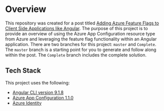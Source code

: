 # Overview
This repository was created for a post titled [Adding Azure Feature Flags to Client Side Applications like Angular](https://jasong.us/2O0SK6B). The purpose of this project is to provide an overview of using the Azure App Configuration resource type from Azure and leveraging the feature flag functionality within an Angular application. There are two branches for this project: `master` and `Complete`. The `master` branch is a starting point for you to generate and follow along within the post. The `Complete` branch includes the complete solution.

## Tech Stack
This project uses the following:

- [Angular CLI version 9.1.8](https://github.com/angular/angular-cli)
- [Azure App Configuration 1.1.0](https://jasong.us/38bjkD0)
- [Azure Identity](https://jasong.us/3dbAyB2)
